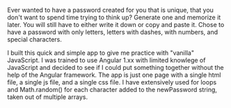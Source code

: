 Ever wanted to have a password created for you that is unique, that you don't want to spend time trying to think up?  Generate one and memorize it later.  You will still have to either write it down or copy and paste it.
Chose to have a password with only letters, letters with dashes, with numbers, and special characters.

I built this quick and simple app to give me practice with "vanilla" JavaScript.  I was trained to use Angular 1.xx with limited knowlege of JavaScript and decided to see if I could put something together without the help of the Angular framework.
The app is just one page with a single html file, a single js file, and a single css file.
I have extensively used for loops and Math.random() for each character added to the newPassword string, taken out of multiple arrays.
